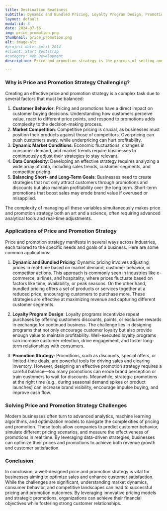 ```yaml
---
title: Destination Readiness
subtitle: Dynamic and Bundled Pricing, Loyalty Program Design, Promotion Strategy, ...
layout: default
modal-id: 3
date: 2024-07-16
img: price_promotion.png
thumbnail: price_promotion.png
alt: image-alt
#project-date: April 2014
#client: Start Bootstrap
#category: Web Development
description: Price and promotion strategy is the process of setting and adjusting prices, along with designing promotional activities, to maximize revenue, profitability, and customer satisfaction. This involves determining the optimal price for products or services and creating promotional offers that attract and retain customers. Effective pricing and promotion strategies are essential for businesses to stay competitive, manage demand, and drive sales in increasingly dynamic markets.

---
```

### Why is Price and Promotion Strategy Challenging?
Creating an effective price and promotion strategy is a complex task due to several factors that must be balanced:

1. **Customer Behavior**: Pricing and promotions have a direct impact on customer buying decisions. Understanding how customers perceive value, react to different price points, and respond to promotions adds complexity to the decision-making process.
2. **Market Competition**: Competitive pricing is crucial, as businesses must position their products against those of competitors. Overpricing can push customers away, while underpricing can hurt profitability.
3. **Dynamic Market Conditions**: Economic fluctuations, changes in consumer demand, and market trends require businesses to continuously adjust their strategies to stay relevant.
4. **Data Complexity**: Developing an effective strategy requires analyzing a wide array of data, including sales trends, customer segments, and competitor pricing.
5. **Balancing Short- and Long-Term Goals**: Businesses need to create strategies that not only attract customers through promotions and discounts but also maintain profitability over the long term. Short-term promotions that boost sales may erode brand value if overused or misapplied.
   
The complexity of managing all these variables simultaneously makes price and promotion strategy both an art and a science, often requiring advanced analytical tools and real-time adjustments.

### Applications of Price and Promotion Strategy
Price and promotion strategy manifests in several ways across industries, each tailored to the specific needs and goals of a business. Here are some common applications:

1. **Dynamic and Bundled Pricing**:
Dynamic pricing involves adjusting prices in real-time based on market demand, customer behavior, or competitor actions. This approach is commonly seen in industries like e-commerce, airlines, and hospitality, where prices fluctuate based on factors like time, availability, or peak seasons. On the other hand, bundled pricing offers a set of products or services together at a reduced price, encouraging customers to purchase more. These strategies are effective at maximizing revenue and capturing different customer segments.

2. **Loyalty Program Design**:
Loyalty programs incentivize repeat purchases by offering customers discounts, points, or exclusive rewards in exchange for continued business. The challenge lies in designing programs that not only encourage customer loyalty but also provide enough value to maintain profitability. Well-executed loyalty programs can increase customer retention, drive engagement, and foster long-term relationships with consumers.

3. **Promotion Strategy**:
Promotions, such as discounts, special offers, or limited-time deals, are powerful tools for driving sales and clearing inventory. However, designing an effective promotion strategy requires a careful balance—too many promotions can erode brand perception or train customers to wait for discounts. Meanwhile, strategic promotions at the right time (e.g., during seasonal demand spikes or product launches) can increase brand visibility, encourage impulse buying, and improve cash flow.

### Solving Price and Promotion Strategy Challenges
Modern businesses often turn to advanced analytics, machine learning algorithms, and optimization models to navigate the complexities of pricing and promotion. These tools allow companies to predict customer behavior, simulate different pricing scenarios, and measure the effectiveness of promotions in real time. By leveraging data-driven strategies, businesses can optimize their prices and promotions to achieve both revenue growth and customer satisfaction.

### Conclusion
In conclusion, a well-designed price and promotion strategy is vital for businesses aiming to optimize sales and enhance customer satisfaction. While the challenges are significant, understanding market dynamics, consumer behavior, and competitive landscapes can lead to successful pricing and promotion outcomes. By leveraging innovative pricing models and strategic promotions, organizations can achieve their financial objectives while fostering strong customer relationships.